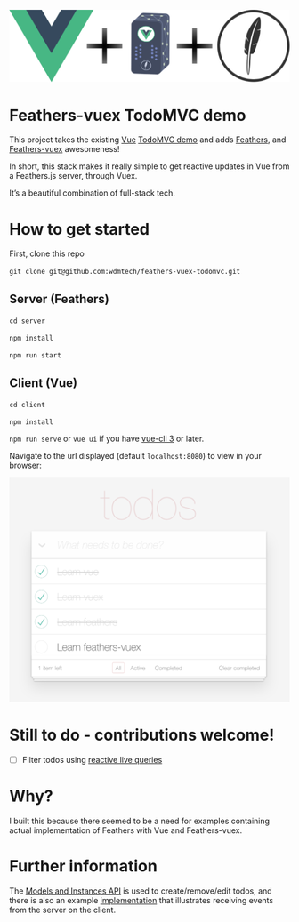 ![logo.png](logo.png)

# Feathers-vuex TodoMVC demo

This project takes the existing [Vue](https://vuejs.org) [TodoMVC demo](https://vuejs.org/v2/examples/todomvc.html) and adds [Feathers](https://featherjs.com), and [Feathers-vuex](https://feathers-plus.github.io/v1/feathers-vuex) awesomeness!

In short, this stack makes it really simple to get reactive updates in Vue from a Feathers.js server, through Vuex.
 
It’s a beautiful combination of full-stack tech.

# How to get started

First, clone this repo

`git clone git@github.com:wdmtech/feathers-vuex-todomvc.git`

## Server (Feathers)

`cd server`

`npm install`

`npm run start`

## Client (Vue)

`cd client`

`npm install`

`npm run serve` or `vue ui` if you have [vue-cli 3](https://cli.vuejs.org/) or later.

Navigate to the url displayed (default `localhost:8080`) to view in your browser:

![preview.png](preview.png)

# Still to do - contributions welcome!

- [ ] Filter todos using [reactive live queries](https://feathers-plus.github.io/v1/feathers-vuex/common-patterns.html#Reactive-Lists-with-Live-Queries)

# Why?

I built this because there seemed to be a need for examples containing actual implementation of Feathers with Vue and Feathers-vuex.

# Further information

The [Models and Instances API](https://feathers-plus.github.io/v1/feathers-vuex/model-classes.html) is used to create/remove/edit todos, and there is also an example [implementation](https://github.com/wdmtech/feathers-vuex-todomvc/blob/master/client/src/mixins/TodosMixin.js) that illustrates receiving events from the server on the client.  
